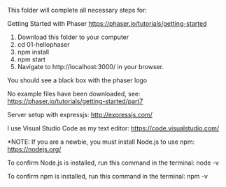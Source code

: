 This folder will complete all necessary steps for:

Getting Started with Phaser
https://phaser.io/tutorials/getting-started

1) Download this folder to your computer
2) cd 01-hellophaser
3) npm install
4) npm start
5) Navigate to http://localhost:3000/ in your browser.

You should see a black box with the phaser logo

No example files have been downloaded, see:
https://phaser.io/tutorials/getting-started/part7

Server setup with expressjs:  http://expressjs.com/

I use Visual Studio Code as my text editor:  https://code.visualstudio.com/

*NOTE: If you are a newbie, you must install Node.js to use npm:  https://nodejs.org/

To confirm Node.js is installed, run this command in the terminal:
node -v

To confirm npm is installed, run this command in the terminal:
npm -v
